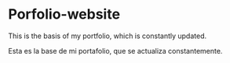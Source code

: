 ﻿# Porfolio-website


This is the basis of my portfolio, which is constantly updated.


Esta es la base de mi portafolio, que se actualiza constantemente.

